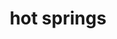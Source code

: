 ---
layout: smileys&emotion
title: hot springs
emoji: hot_springs
permalink: ♨.html
image: assets/img/3moji/hot_springs.png
---